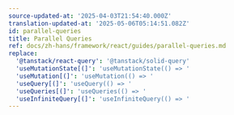 ```yaml
---
source-updated-at: '2025-04-03T21:54:40.000Z'
translation-updated-at: '2025-05-06T05:14:51.082Z'
id: parallel-queries
title: Parallel Queries
ref: docs/zh-hans/framework/react/guides/parallel-queries.md
replace:
  '@tanstack/react-query': '@tanstack/solid-query'
  'useMutationState[(]': 'useMutationState(() => '
  'useMutation[(]': 'useMutation(() => '
  'useQuery[(]': 'useQuery(() => '
  'useQueries[(]': 'useQueries(() => '
  'useInfiniteQuery[(]': 'useInfiniteQuery(() => '
---
```

